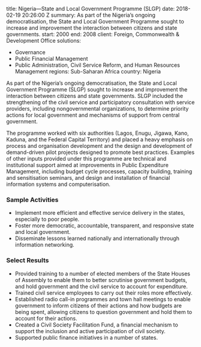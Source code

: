 
title: Nigeria—State and Local Government Programme (SLGP)
date: 2018-02-19 20:26:00 Z
summary: As part of the Nigeria’s ongoing democratisation, the State and Local Government
  Programme  sought to increase and improvement the interaction between citizens and
  state governments.
start: 2000
end: 2008
client: Foreign, Commonwealth & Development Office
solutions:
- Governance
- Public Financial Management
- Public Administration, Civil Service Reform, and Human Resources Management
regions: Sub-Saharan Africa
country: Nigeria


As part of the Nigeria’s ongoing democratisation, the State and Local Government Programme (SLGP) sought to increase and improvement the interaction between citizens and state governments. SLGP included the strengthening of the civil service and participatory consultation with service providers, including nongovernmental organizations, to determine priority actions for local government and mechanisms of support from central government.

The programme worked with six authorities (Lagos, Enugu, Jigawa, Kano, Kaduna, and the Federal Capital Territory) and placed a heavy emphasis on process and organisation development and the design and development of demand-driven pilot projects designed to promote best practices. Examples of other inputs provided under this programme are technical and institutional support aimed at improvements in Public Expenditure Management, including budget cycle processes, capacity building, training and sensitisation seminars, and design and installation of financial information systems and computerisation.

### Sample Activities
* Implement more efficient and effective service delivery in the states, especially to poor people.
* Foster more democratic, accountable, transparent, and responsive state and local government.
* Disseminate lessons learned nationally and internationally through information networking.

### Select Results
* Provided training to a number of elected members of the State Houses of Assembly to enable them to better scrutinise government budgets, and hold government and the civil service to account for expenditure.
* Trained civil service employees to carry out their roles more effectively.
* Established radio call-in programmes and town hall meetings to enable government to inform citizens of their actions and how budgets are being spent, allowing citizens to question government and hold them to account for their actions.
* Created a Civil Society Facilitation Fund, a financial mechanism to support the inclusion and active participation of civil society.
* Supported public finance initiatives in a number of states.
